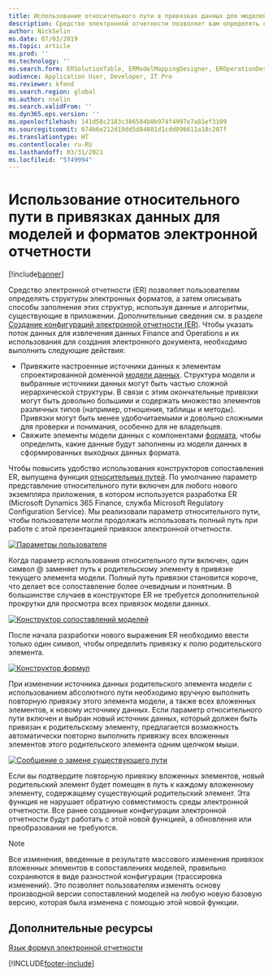 ```yaml
---
title: Использование относительного пути в привязках данных для моделей и форматов электронной отчетности
description: Средство электронной отчетности позволяет вам определять структуры электронных форматов, а затем описывать способы заполнения этих структур.
author: NickSelin
ms.date: 07/03/2019
ms.topic: article
ms.prod: ''
ms.technology: ''
ms.search.form: ERSolutionTable, ERModelMappingDesigner, EROperationDesigner, ERExpressionDesignerFormula
audience: Application User, Developer, IT Pro
ms.reviewer: kfend
ms.search.region: global
ms.author: nselin
ms.search.validFrom: ''
ms.dyn365.ops.version: ''
ms.openlocfilehash: 141d58c2183c386584b0b974f4997e7a81ef3109
ms.sourcegitcommit: 074b6e212d19dd5d84881d1cdd096611a18c207f
ms.translationtype: HT
ms.contentlocale: ru-RU
ms.lasthandoff: 03/31/2021
ms.locfileid: "5749994"
---
```

# <a name="use-a-relative-path-in-data-bindings-of-er-models-and-formats"></a>Использование относительного пути в привязках данных для моделей и форматов электронной отчетности

[!include[banner](../includes/banner.md)]

Средство электронной отчетности (ER) позволяет пользователям определять структуры электронных форматов, а затем описывать способы заполнения этих структур, используя данные и алгоритмы, существующие в приложении. Дополнительные сведения см. в разделе [Создание конфигураций электронной отчетности (ER)](electronic-reporting-configuration.md). Чтобы указать поток данных для извлечения данных Finance and Operations и их использования для создания электронного документа, необходимо выполнить следующие действия:

- Привяжите настроенные источники данных к элементам спроектированной доменной [модели данных](general-electronic-reporting.md#data-model-and-model-mapping-components). Структура модели и выбранные источники данных могут быть частью сложной иерархической структуры. В связи с этим окончательные привязки могут быть довольно большими и содержать множество элементов различных типов (например, отношения, таблицы и методы). Привязки могут быть менее удобочитаемыми и довольно сложными для проверки и понимания, особенно для не владельцев. 
- Свяжите элементы модели данных с компонентами [формата](general-electronic-reporting.md#FormatComponentOutbound), чтобы определить, какие данные будут заполнены из модели данных в сформированных выходных данных формата.

Чтобы повысить удобство использования конструкторов сопоставления ER, выпущена функция [относительных путей](er-formula-language.md#relative-path). По умолчанию параметр представление относительного пути включен для любого нового экземпляра приложения, в котором используется разработка ER (Microsoft Dynamics 365 Finance, служба Microsoft Regulatory Configuration Service). Мы реализовали параметр относительного пути, чтобы пользователи могли продолжать использовать полный путь при работе с этой презентацией привязок электронной отчетности.

[![Параметры пользователя](./media/relative-path-01.png)](./media/relative-path-01.png)

 
Когда параметр использования относительного пути включен, один символ @ заменяет путь к родительскому элементу в привязке текущего элемента модели. Полный путь привязки становится короче, что делает все сопоставление более очевидным и понятным. В большинстве случаев в конструкторе ER не требуется дополнительной прокрутки для просмотра всех привязок модели данных.

[![Конструктор сопоставлений моделей](./media/relative-path-02.png)](./media/relative-path-02.png)
 
После начала разработки нового выражения ER необходимо ввести только один символ, чтобы определить привязку к полю родительского элемента.

[![Конструктор формул](./media/relative-path-03.png)](./media/relative-path-03.png)
 
При изменении источника данных родительского элемента модели с использованием абсолютного пути необходимо вручную выполнить повторную привязку этого элемента модели, а также всех вложенных элементов, к новому источнику данных. Если параметр относительного пути включен и выбран новый источник данных, который должен быть привязан к родительскому элементу, предлагается возможность автоматически повторно выполнить привязку всех вложенных элементов этого родительского элемента одним щелчком мыши.

[![Сообщение о замене существующего пути](./media/relative-path-04.png)](./media/relative-path-04.png)
 
Если вы подтвердите повторную привязку вложенных элементов, новый родительский элемент будет помещен в путь к каждому вложенному элементу, содержащему существующий родительский элемент.
Эта функция не нарушает обратную совместимость среды электронной отчетности. Все ранее созданные конфигурации электронной отчетности будут работать с этой новой функцией, а обновления или преобразования не требуются.

> [!NOTE]
> Все изменения, введенные в результате массового изменения привязок вложенных элементов в сопоставлениях моделей, правильно сохраняются в виде разностной конфигурации (трассировка изменений). Это позволяет пользователям изменять основу производной версии сопоставлений моделей на любую новую базовую версию, которая была изменена с помощью этой новой функции.

## <a name="additional-resources"></a>Дополнительные ресурсы

[Язык формул электронной отчетности](er-formula-language.md)


[!INCLUDE[footer-include](../../../includes/footer-banner.md)]